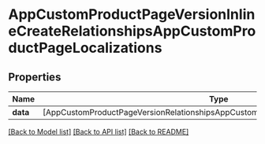 # AppCustomProductPageVersionInlineCreateRelationshipsAppCustomProductPageLocalizations

## Properties
Name | Type | Description | Notes
------------ | ------------- | ------------- | -------------
**data** | [AppCustomProductPageVersionRelationshipsAppCustomProductPageLocalizationsDataInner] |  | [optional] 

[[Back to Model list]](../README.md#documentation-for-models) [[Back to API list]](../README.md#documentation-for-api-endpoints) [[Back to README]](../README.md)


